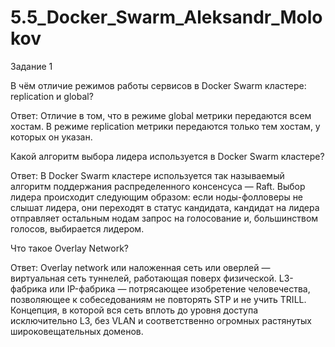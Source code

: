 # 5.5_Docker_Swarm_Aleksandr_Molokov

Задание 1

В чём отличие режимов работы сервисов в Docker Swarm кластере: replication и global?

Ответ: Отличие в том, что в режиме global метрики передаются всем хостам. В режиме replication метрики передаются только тем хостам, у которых он указан.

Какой алгоритм выбора лидера используется в Docker Swarm кластере?

Ответ: В Docker Swarm кластере используется так называемый алгоритм поддержания распределенного консенсуса — Raft. Выбор лидера происходит следующим образом: если ноды-фолловеры не слышат лидера, они переходят в статус кандидата, кандидат на лидера отправляет остальным нодам запрос на голосование и, большинством голосов, выбирается лидером.

Что такое Overlay Network?

Ответ: Overlay network или наложенная сеть или оверлей — виртуальная сеть туннелей, работающая поверх физической.
L3-фабрика или IP-фабрика — потрясающее изобретение человечества, позволяющее к собеседованиям не повторять STP и не учить TRILL. Концепция, в которой вся сеть вплоть до уровня доступа исключительно L3, без VLAN и соответственно огромных растянутых широковещательных доменов.

